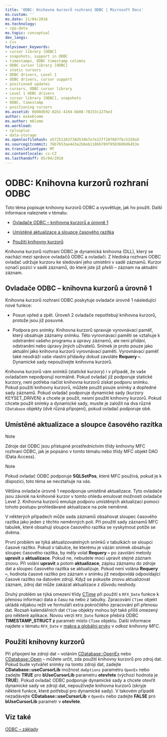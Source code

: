 ```yaml
---
title: 'ODBC: Knihovna kurzorů rozhraní ODBC | Microsoft Docs'
ms.custom: ''
ms.date: 11/04/2016
ms.technology:
- cpp-data
ms.topic: conceptual
dev_langs:
- C++
helpviewer_keywords:
- cursor library [ODBC]
- snapshots, support in ODBC
- timestamps, ODBC timestamp columns
- ODBC cursor library [ODBC]
- static cursors
- ODBC drivers, Level 1
- ODBC drivers, cursor support
- positioned updates
- cursors, ODBC cursor library
- Level 1 ODBC drivers
- cursor library [ODBC], snapshots
- ODBC, timestamp
- positioning cursors
ms.assetid: 6608db92-82b1-4164-bb08-78153c227be3
author: mikeblome
ms.author: mblome
ms.workload:
- cplusplus
- data-storage
ms.openlocfilehash: e57251263738d534b7e7e22ff287607fbc5159a5
ms.sourcegitcommit: 76b7653ae443a2b8eb1186b789f8503609d6453e
ms.translationtype: MT
ms.contentlocale: cs-CZ
ms.lasthandoff: 05/04/2018
---
```

# <a name="odbc-the-odbc-cursor-library"></a>ODBC: Knihovna kurzorů rozhraní ODBC
Toto téma popisuje knihovny kurzorů ODBC a vysvětluje, jak ho použít. Další informace naleznete v tématu:  
  
-   [Ovladače ODBC – knihovna kurzorů a úrovně 1](#_core_the_cursor_library_and_level_1_odbc_drivers)  
  
-   [Umístěné aktualizace a sloupce časového razítka](#_core_positioned_updates_and_timestamp_columns)  
  
-   [Použití knihovny kurzorů](#_core_using_the_cursor_library)  
  
 Knihovna kurzorů rozhraní ODBC je dynamická knihovna (DLL), který se nachází mezi správce ovladačů ODBC a ovladači. Z hlediska rozhraní ODBC ovladač udržuje kurzoru ke sledování jeho umístění v sadě záznamů. Kurzor označí pozici v sadě záznamů, do které jste již přešli – záznam na aktuální záznam.  
  
##  <a name="_core_the_cursor_library_and_level_1_odbc_drivers"></a> Ovladače ODBC – knihovna kurzorů a úrovně 1  
 Knihovna kurzorů rozhraní ODBC poskytuje ovladače úrovně 1 následující nové funkce:  
  
-   Posun vpřed a zpět. Úroveň 2 ovladače nepotřebují knihovna kurzorů, protože jsou již posuvné.  
  
-   Podpora pro snímky. Knihovna kurzorů spravuje vyrovnávací paměť, který obsahuje záznamy snímku. Této vyrovnávací paměti se vztahuje k odstranění vašeho programu a úpravy záznamů, ale není přidání, odstranění nebo úpravy jiných uživatelů. Snímek je proto pouze jako aktuální jako knihovna kurzorů vyrovnávací paměti. Vyrovnávací paměť také neodráží vaše vlastní přídavky dokud zavoláte **Requery –**. Dynamické sady nepoužívejte knihovna kurzorů.  
  
 Knihovna kurzorů vám snímků (statické kurzory) i v případě, že vaše ovladačem nepodporují normálně. Pokud ovladač již podporuje statické kurzory, není potřeba načíst knihovna kurzorů získat podporu snímku. Pokud použití knihovny kurzorů, můžete použít pouze snímky a dopředné sady záznamů. Pokud ovladač podporuje dynamické sady (kurzory KEYSET_DRIVEN) a chcete je použít, nesmí použití knihovny kurzorů. Pokud chcete použít snímky a dynamické sady, musíte je založit na dva různé `CDatabase` objekty (dvě různá připojení), pokud ovladač podporuje obě.  
  
##  <a name="_core_positioned_updates_and_timestamp_columns"></a> Umístěné aktualizace a sloupce časového razítka  
  
> [!NOTE]
>  Zdroje dat ODBC jsou přístupné prostřednictvím třídy knihovny MFC rozhraní ODBC, jak je popsáno v tomto tématu nebo třídy MFC objekt DAO (Data Access).  
  
> [!NOTE]
>  Pokud ovladač ODBC podporuje **SQLSetPos**, které MFC používá, pokud je k dispozici, toto téma se nevztahuje na vás.  
  
 Většina ovladače úrovně 1 nepodporuje umístěné aktualizace. Tyto ovladače jsou závislé na knihovně kurzor v tomto ohledu emulovat možnosti ovladače Level 2. Knihovna kurzorů emuluje podporu umístěných aktualizací pomocí tohoto postupu prohledávané aktualizace na pole neměnné.  
  
 V některých případech může sada záznamů obsahovat sloupec časového razítka jako jeden z těchto neměnných polí. Při použití sady záznamů MFC tabulek, které obsahují sloupce časového razítka se vyskytnout potíže se dvěma.  
  
 První problém se týká aktualizovatelných snímků v tabulkách se sloupci časové razítko. Pokud v tabulce, ke kterému je vázán snímek obsahuje sloupec časového razítka, by měly volat **Requery –** po zavolání metody **upravit** a **aktualizace**. Pokud ne, nebudete moci upravit stejné záznam znovu. Při volání **upravit** a potom **aktualizace**, zápisu záznamu do zdroje dat a sloupec časového razítka se aktualizuje. Pokud není volána **Requery –**, hodnota časové razítko pro záznam v snímku již neodpovídá odpovídající časové razítko na datovém zdroji. Když se pokusíte znovu aktualizovat záznam, zdroj dat může zakázat aktualizace z důvodu neshody.  
  
 Druhý problém se týká omezení třídy [CTime](../../atl-mfc-shared/reference/ctime-class.md) při použití s `RFX_Date` funkce k přenosu informací data a času na nebo z tabulky. Zpracování `CTime` objekt ukládá nějakou režii ve formuláři extra pokročilého zpracování při přenosu dat. Rozsah kalendářních dat `CTime` objekty mohou být také příliš omezený pro některé aplikace. Novou verzi `RFX_Date` funkce přebírá ODBC **TIMESTAMP_STRUCT z** parametr místo `CTime` objektu. Další informace najdete v tématu `RFX_Date` v [makra a globální prvky](../../mfc/reference/mfc-macros-and-globals.md) v *odkaz knihovny MFC*.  

  
##  <a name="_core_using_the_cursor_library"></a> Použití knihovny kurzorů  
 Při připojení ke zdroji dat – voláním [CDatabase::OpenEx](../../mfc/reference/cdatabase-class.md#openex) nebo [CDatabase::Open](../../mfc/reference/cdatabase-class.md#open) – můžete určit, zda použití knihovny kurzorů pro zdroj dat. Pokud bude vytvářet snímky na tomto zdroji dat, zadejte **CDatabase::useCursorLib** možnost `dwOptions` parametru `OpenEx` nebo zadejte **TRUE** pro  **bUseCursorLib** parametru **otevřete** (výchozí hodnota je **TRUE**). Pokud ovladač ODBC podporuje dynamické sady a chcete otevřít dynamické sady ve zdroji dat, nepoužívejte knihovna kurzorů (skryje některé funkce, které potřebují pro dynamické sady). V takovém případě nezadávejte **CDatabase::useCursorLib** v `OpenEx` nebo zadejte **FALSE** pro **bUseCursorLib** parametr v **otevřete**.  
  
## <a name="see-also"></a>Viz také  
 [ODBC – základy](../../data/odbc/odbc-basics.md)